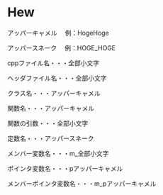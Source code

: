 # Hew

アッパーキャメル
　例：HogeHoge
 
アッパースネーク
　例：HOGE_HOGE


cppファイル名・・・全部小文字

ヘッダファイル名・・・全部小文字

クラス名・・・アッパーキャメル

関数名・・・アッパーキャメル

関数の引数・・・全部小文字

定数名・・・アッパースネーク

メンバー変数名・・・m_全部小文字

ポインタ変数名・・・pアッパーキャメル

メンバーポインタ変数名・・・m_pアッパーキャメル
